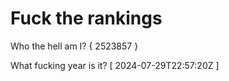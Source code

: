 # Fuck the rankings

Who the hell am I?
{ 2523857 }

What fucking year is it?
[ 2024-07-29T22:57:20Z ]
